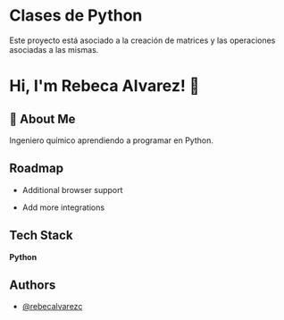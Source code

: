 # Clases de Python

Este proyecto está asociado a la creación de matrices y las operaciones asociadas a las mismas.

# Hi, I'm Rebeca Alvarez! 👋

## 🚀 About Me

Ingeniero químico aprendiendo a programar en Python. 

## Roadmap

- Additional browser support

- Add more integrations

## Tech Stack

**Python**

## Authors

- [@rebecalvarezc](https://www.github.com/rebecalvarezc)

  

